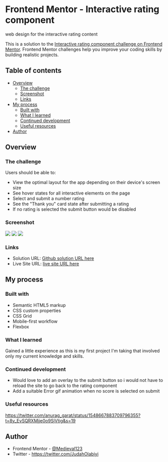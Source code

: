 # Frontend Mentor - Interactive rating component 
web design for the interactive rating content

This is a solution to the [Interactive rating component challenge on Frontend Mentor](https://www.frontendmentor.io/challenges/interactive-rating-component-koxpeBUmI). Frontend Mentor challenges help you improve your coding skills by building realistic projects. 

## Table of contents

- [Overview](#overview)
  - [The challenge](#the-challenge)
  - [Screenshot](#screenshot)
  - [Links](#links)
- [My process](#my-process)
  - [Built with](#built-with)
  - [What I learned](#what-i-learned)
  - [Continued development](#continued-development)
  - [Useful resources](#useful-resources)
- [Author](#author)



## Overview

### The challenge

Users should be able to:

- View the optimal layout for the app depending on their device's screen size
- See hover states for all interactive elements on the page
- Select and submit a number rating
- See the "Thank you" card state after submitting a rating
- If no rating is selected the submit button would be disabled

### Screenshot

![](./screenshot-desktop.png)
![](./screenshot-mobile.png)
![](./screenshot-mobile1.png)




### Links

- Solution URL: [Github solution URL here](https://github.com/Medieva123/Interactive-rating-component)
- Live Site URL: [ live site URL here](https://interactive-rating-componentproject01.netlify.app)

## My process

### Built with

- Semantic HTML5 markup
- CSS custom properties
- CSS Grid
- Mobile-first workflow
- Flexbox




### What I learned
Gained a little experience as this is my first project I'm taking that involved only my current knowledge and skills.




### Continued development

- Would love to add an overlay to the submit button so i would not have to reload the site to go back to the rating component
- Add a suitable Error gif animation when no score is selected on submit

### Useful resources
https://twitter.com/anurag_garat/status/1548667883709796355?t=8y_EvSQRXMjje0o9SjVtig&s=19



## Author

- Frontend Mentor - [@Medieval123](https://www.frontendmentor.io/profile/Medieval123)
- Twitter - https://twitter.com/JudahOlabiyi


